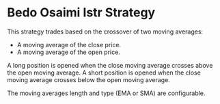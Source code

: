 # Bedo Osaimi Istr Strategy

This strategy trades based on the crossover of two moving averages:
- A moving average of the close price.
- A moving average of the open price.

A long position is opened when the close moving average crosses above the open moving average. A short position is opened when the close moving average crosses below the open moving average.

The moving averages length and type (EMA or SMA) are configurable.
